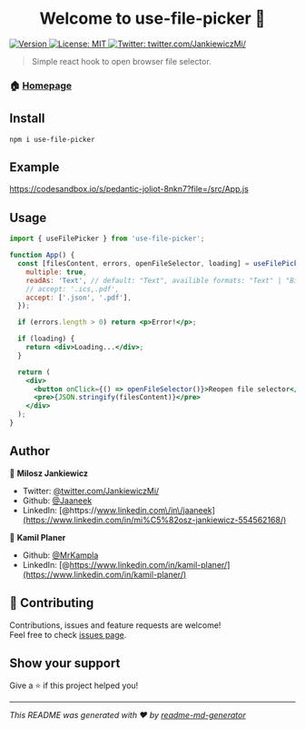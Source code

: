 <h1 align="center">Welcome to use-file-picker 👋</h1>
<p>
  <a href="https://www.npmjs.com/package/use-file-picker" target="_blank">
  <img alt="Version" src="https://img.shields.io/npm/v/use-file-picker?color=blue" />
  </a>
  <a href="#" target="_blank">
    <img alt="License: MIT" src="https://img.shields.io/badge/License-MIT-yellow.svg" />
  </a>
  <a href="https://twitter.com/twitter.com/JankiewiczMi" target="_blank">
    <img alt="Twitter: twitter.com/JankiewiczMi/" src="https://img.shields.io/twitter/follow/JankiewiczMi.svg?style=social" />
  </a>
</p>

> Simple react hook to open browser file selector.

### 🏠 [Homepage](https://github.com/Jaaneek/useFilePicker)

## Install

```console
npm i use-file-picker
```

## Example

https://codesandbox.io/s/pedantic-joliot-8nkn7?file=/src/App.js

## Usage

```jsx
import { useFilePicker } from 'use-file-picker';

function App() {
  const [filesContent, errors, openFileSelector, loading] = useFilePicker({
    multiple: true,
    readAs: 'Text', // default: "Text", availible formats: "Text" | "BinaryString" | "ArrayBuffer" | "DataURL"
    // accept: '.ics,.pdf',
    accept: ['.json', '.pdf'],
  });

  if (errors.length > 0) return <p>Error!</p>;

  if (loading) {
    return <div>Loading...</div>;
  }

  return (
    <div>
      <button onClick={() => openFileSelector()}>Reopen file selector</button>
      <pre>{JSON.stringify(filesContent)}</pre>
    </div>
  );
}
```

## Author

👤 **Milosz Jankiewicz**

- Twitter: [@twitter.com\/JankiewiczMi\/](https://twitter.com/JankiewiczMi/)
- Github: [@Jaaneek ](https://github.com/Jaaneek)
- LinkedIn: [@https:\/\/www.linkedin.com\/in\/jaaneek](https://www.linkedin.com/in/mi%C5%82osz-jankiewicz-554562168/)

👤 **Kamil Planer**

- Github: [@MrKampla ](https://github.com/MrKampla)
- LinkedIn: [@https://www.linkedin.com/in/kamil-planer/](https://www.linkedin.com/in/kamil-planer/)

## 🤝 Contributing

Contributions, issues and feature requests are welcome!<br />Feel free to check [issues page](https://github.com/Jaaneek/useFilePicker/issues).

## Show your support

Give a ⭐️ if this project helped you!

---

_This README was generated with ❤️ by [readme-md-generator](https://github.com/kefranabg/readme-md-generator)_
